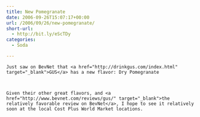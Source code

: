 ```yaml
---
title: New Pomegranate
date: 2006-09-26T15:07:17+00:00
url: /2006/09/26/new-pomegranate/
short-url:
  - http://bit.ly/eScTDy
categories:
  - Soda

---
```

<div class='microid-mailto+http:sha1:0807db6acbf0bbcecab4f244809b01af8f4ba81a'>
  
    Just saw on BevNet that <a href="http://drinkgus.com/index.html" target="_blank">GUS</a> has a new flavor: Dry Pomegranate
  
  
  
    Given their other great flavors, and <a href="http://www.bevnet.com/reviews/gus/" target="_blank">the relatively favorable review on BevNet</a>, I hope to see it relatively soon at the local Cost Plus World Market locations.
  
